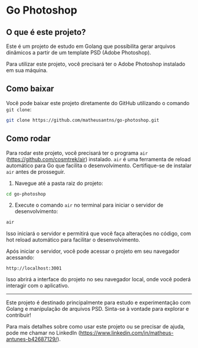 # Go Photoshop
## O que é este projeto?

Este é um projeto de estudo em Golang que possibilita gerar arquivos dinâmicos a partir de um template PSD (Adobe Photoshop).

Para utilizar este projeto, você precisará ter o Adobe Photoshop instalado em sua máquina.

## Como baixar

Você pode baixar este projeto diretamente do GitHub utilizando o comando `git clone`:

```bash
git clone https://github.com/matheusantns/go-photoshop.git
```

## Como rodar

Para rodar este projeto, você precisará ter o programa `air` (https://github.com/cosmtrek/air) instalado. `air` é uma ferramenta de reload automático para Go que facilita o desenvolvimento. Certifique-se de instalar `air` antes de prosseguir.

1. Navegue até a pasta raiz do projeto:

```bash
cd go-photoshop
```

2. Execute o comando `air` no terminal para iniciar o servidor de desenvolvimento:

```bash
air
```

Isso iniciará o servidor e permitirá que você faça alterações no código, com hot reload automático para facilitar o desenvolvimento.

Após iniciar o servidor, você pode acessar o projeto em seu navegador acessando:

```
http://localhost:3001
```

Isso abrirá a interface do projeto no seu navegador local, onde você poderá interagir com o aplicativo.

---

Este projeto é destinado principalmente para estudo e experimentação com Golang e manipulação de arquivos PSD. Sinta-se à vontade para explorar e contribuir!

Para mais detalhes sobre como usar este projeto ou se precisar de ajuda, pode me chamar no LinkedIn (https://www.linkedin.com/in/matheus-antunes-b42687129/).
